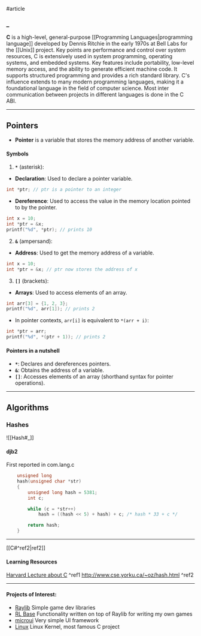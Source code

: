 #article
### _
**C** is a high-level, general-purpose [[Programming Languages|programming language]] developed by Dennis Ritchie in the early 1970s at Bell Labs for the [[Unix]] project. Key points are performance and control over system resources, C is extensively used in system programming, operating systems, and embedded systems. Key features include portability, low-level memory access, and the ability to generate efficient machine code. It supports structured programming and provides a rich standard library. 
C's influence extends to many modern programming languages, making it a foundational language in the field of computer science. Most inter communication between projects in different languages is done in the C ABI.

---
## Pointers
- **Pointer** is a variable that stores the memory address of another variable.
#### Symbols
1. **`*`** (asterisk):

- **Declaration**: Used to declare a pointer variable.

```c
int *ptr; // ptr is a pointer to an integer
```
- **Dereference**: Used to access the value in the memory location pointed to by the pointer.
```c
int x = 10;
int *ptr = &x;
printf("%d", *ptr); // prints 10
```
2. **`&`** (ampersand):
- **Address**: Used to get the memory address of a variable.
```c
int x = 10;
int *ptr = &x; // ptr now stores the address of x
```

3. **`[]`** (brackets):
- **Arrays**: Used to access elements of an array.

```c
int arr[3] = {1, 2, 3};
printf("%d", arr[1]); // prints 2
```

- In pointer contexts, `arr[i]` is equivalent to `*(arr + i)`:
```c
int *ptr = arr;
printf("%d", *(ptr + 1)); // prints 2
```
#### Pointers in a nutshell
- **`*`**: Declares and dereferences pointers.
- **`&`**: Obtains the address of a variable.
- **`[]`**: Accesses elements of an array (shorthand syntax for pointer operations).
---

## Algorithms
### Hashes 

![[Hash#_]]

#### djb2
First reported in com.lang.c
```c
    unsigned long
    hash(unsigned char *str)
    {
        unsigned long hash = 5381;
        int c;

        while (c = *str++)
            hash = ((hash << 5) + hash) + c; /* hash * 33 + c */

        return hash;
    }
```
---
[[C#^ref2|ref2]]

#### Learning Resources
[Harvard Lecture about C](https://www.youtube.com/watch?v=URrzmoIyqLw)  ^ref1
http://www.cse.yorku.ca/~oz/hash.html ^ref2

---
#### Projects of Interest:
- [Raylib](https://github.com/raysan5/raylib.git) Simple game dev libraries
- [RL Base](https://github.com/Sposito/raylib-base) Functionality written on top of Raylib for writing my own games
- [microui](https://github.com/rxi/microui) Very simple UI framework
- [Linux](https://kernel.org) Linux Kernel, most famous C project

